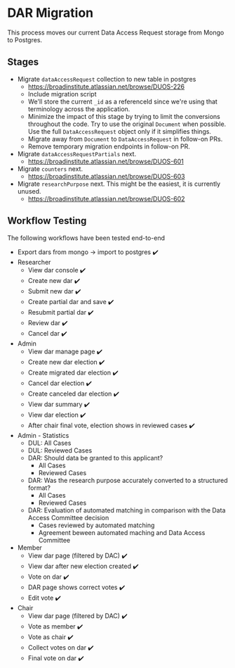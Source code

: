 # DAR Migration

This process moves our current Data Access Request storage from Mongo
to Postgres.

## Stages
* Migrate `dataAccessRequest` collection to new table in postgres
  * https://broadinstitute.atlassian.net/browse/DUOS-226
  * Include migration script
  * We'll store the current `_id` as a referenceId since we're using
    that terminology across the application. 
  * Minimize the impact of this stage by trying to limit the conversions 
    throughout the code. Try to use the original `Document` when possible.
    Use the full `DataAccessRequest` object only if it simplifies things.
  * Migrate away from `Document` to `DataAccessRequest` in follow-on PRs.
  * Remove temporary migration endpoints in follow-on PR.
* Migrate `dataAccessRequestPartials` next.
  * https://broadinstitute.atlassian.net/browse/DUOS-601
* Migrate `counters` next.
  * https://broadinstitute.atlassian.net/browse/DUOS-603
* Migrate `researchPurpose` next. This might be the easiest, it is currently
  unused.
  * https://broadinstitute.atlassian.net/browse/DUOS-602
  
## Workflow Testing
The following workflows have been tested end-to-end

* Export dars from mongo -> import to postgres :heavy_check_mark: 
* Researcher
  * View dar console :heavy_check_mark:
  * Create new dar :heavy_check_mark:
  * Submit new dar :heavy_check_mark:
  * Create partial dar and save :heavy_check_mark:
  * Resubmit partial dar :heavy_check_mark:
  * Review dar :heavy_check_mark:
  * Cancel dar :heavy_check_mark:
* Admin
  * View dar manage page :heavy_check_mark:
  * Create new dar election :heavy_check_mark:
  * Create migrated dar election :heavy_check_mark:
  * Cancel dar election :heavy_check_mark:
  * Create canceled dar election :heavy_check_mark:
  * View dar summary :heavy_check_mark:
  * View dar election :heavy_check_mark:
  * After chair final vote, election shows in reviewed cases :heavy_check_mark:
* Admin - Statistics
  * DUL: All Cases
  * DUL: Reviewed Cases
  * DAR: Should data be granted to this applicant?
    * All Cases 
    * Reviewed Cases
  * DAR: Was the research purpose accurately converted to a structured format? 
    * All Cases 
    * Reviewed Cases
  * DAR: Evaluation of automated matching in comparison with the Data Access Committee decision 
    * Cases reviewed by automated matching 
    * Agreement beween automated maching and Data Access Committee
* Member
  * View dar page (filtered by DAC) :heavy_check_mark:
  * View dar after new election created :heavy_check_mark:
  * Vote on dar :heavy_check_mark:
  * DAR page shows correct votes :heavy_check_mark:
  * Edit vote :heavy_check_mark:
* Chair
  * View dar page (filtered by DAC) :heavy_check_mark:
  * Vote as member :heavy_check_mark: 
  * Vote as chair :heavy_check_mark:
  * Collect votes on dar :heavy_check_mark:
  * Final vote on dar :heavy_check_mark: 
  